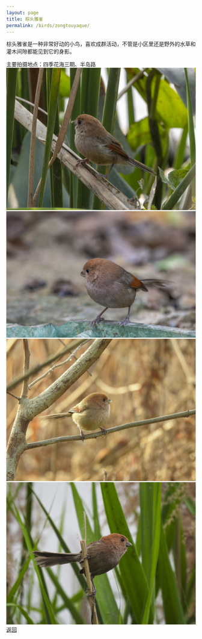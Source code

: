 ```yaml
---
layout: page
title: 棕头雅雀
permalink: /birds/zongtouyaque/
---
```

棕头雅雀是一种非常好动的小鸟，喜欢成群活动，不管是小区里还是野外的水草和灌木间隙都能见到它的身影。

主要拍摄地点：四季花海三期、半岛路
![](../picture/棕头雅雀/DSCN3274-NRW_DxO_DeepPRIME.jpg)
![](../picture/棕头雅雀/DSC_2472-NRW_DxO_DeepPRIME.jpg)
![](../picture/棕头雅雀/DSCN0626-edit.jpg)
![](../picture/棕头雅雀/DSCN1712-edit.JPG)
[返回](../../)

